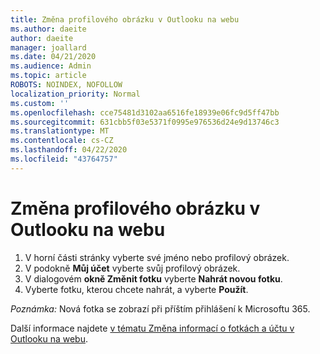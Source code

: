 ```yaml
---
title: Změna profilového obrázku v Outlooku na webu
ms.author: daeite
author: daeite
manager: joallard
ms.date: 04/21/2020
ms.audience: Admin
ms.topic: article
ROBOTS: NOINDEX, NOFOLLOW
localization_priority: Normal
ms.custom: ''
ms.openlocfilehash: cce75481d3102aa6516fe18939e06fc9d5ff47bb
ms.sourcegitcommit: 631cbb5f03e5371f0995e976536d24e9d13746c3
ms.translationtype: MT
ms.contentlocale: cs-CZ
ms.lasthandoff: 04/22/2020
ms.locfileid: "43764757"
---
```

# <a name="change-your-profile-picture-in-outlook-on-the-web"></a>Změna profilového obrázku v Outlooku na webu

1. V horní části stránky vyberte své jméno nebo profilový obrázek.
1. V podokně **Můj účet** vyberte svůj profilový obrázek.
1. V dialogovém **okně Změnit fotku** vyberte **Nahrát novou fotku**.
1. Vyberte fotku, kterou chcete nahrát, a vyberte **Použít**.

*Poznámka:* Nová fotka se zobrazí při příštím přihlášení k Microsoftu 365.

Další informace najdete [v tématu Změna informací o fotkách a účtu v Outlooku na webu](https://support.office.com/article/b2dbb289-851d-4bed-93c3-3e136f5659ec).